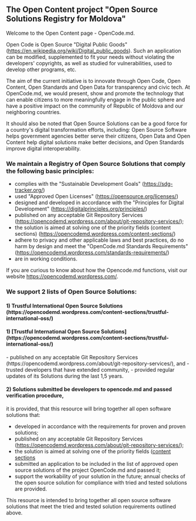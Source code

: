 <!--
**opencode-md/opencode-md** is a ✨ _special_ ✨ repository because its `README.md` (this file) appears on your GitHub profile.

Here are some ideas to get you started:

- 🔭 I’m currently working on ...
- 🌱 I’m currently learning ...
- 👯 I’m looking to collaborate on ...
- 🤔 I’m looking for help with ...
- 💬 Ask me about ...
- 📫 How to reach me: ...
- 😄 Pronouns: ...
- ⚡ Fun fact: ...
-->

<h2>The Open Content project "Open Source Solutions Registry for Moldova"</h2>
Welcome to the Open Content page - OpenCode.md.

Open Code is Open Source "Digital Public Goods" (https://en.wikipedia.org/wiki/Digital_public_goods). Such an application can be modified, supplemented to fit your needs without violating the developers' copyrights, as well as studied for vulnerabilities, used to develop other programs, etc.

The aim of the current initiative is to innovate through Open Code, Open Content, Open Standards and Open Data for transparency and civic tech. At OpenCode.md, we would present, show and promote the technology that can enable citizens to more meaningfully engage in the public sphere and have a positive impact on the community of Republic of Moldova and our neighboring countries.

It should also be noted that Open Source Solutions can be a good force for a country's digital transformation efforts, including: Open Source Software helps government agencies better serve their citizens, Open Data and Open Content help digital solutions make better decisions, and Open Standards improve digital interoperability.

<h3>We maintain a Registry of Open Source Solutions that comply the following basic principles:</h3>

- complies with the "Sustainable Development Goals" (https://sdg-tracker.org/)
- used "Approved Open Licenses" (https://opensource.org/licenses/)
- designed and developed in accordance with the "Principles for Digital Development" (https://digitalprinciples.org/principles/)
- published on any acceptable Git Repository Services (https://opencodemd.wordpress.com/about/git-repository-services/);
- the solution is aimed at solving one of the  priority fields (content sections) (https://opencodemd.wordpress.com/content-sections/)
- adhere to privacy and other applicable laws and best practices, do no harm by design and meet the "OpenCode.md Standards Requirements" (https://opencodemd.wordpress.com/standards-requirements/)
- are in working conditions.

If you are curious to know about how the Opencode.md functions, visit our website https://opencodemd.wordpress.com/.

<h3>We support 2 lists of Open Source Solutions:</h3>
<h4>1) Trustful International Open Source Solutions (https://opencodemd.wordpress.com/content-sections/trustful-international-oss/) </h4>
<h4>1) [Trustful International Open Source Solutions](https://opencodemd.wordpress.com/content-sections/trustful-international-oss/) </h4>
- published on any acceptable Git Repository Services (https://opencodemd.wordpress.com/about/git-repository-services/), and 
- trusted developers that have extended community, 
- provided regular updates of its Solutions during the last 1,5 years.

<h4>2)  Solutions submitted be developers to opencode.md and passed verification procedure,</h4>
it is provided, that this resource will bring together all open software solutions that:

- developed in accordance with the requirements for proven and proven solutions;
- published on any acceptable Git Repository Services (https://opencodemd.wordpress.com/about/git-repository-services/);
- the solution is aimed at solving one of the  priority fields ([content sections](https://opencodemd.wordpress.com/content-sections/)
- submitted an application to be included in the list of approved open source solutions of the project OpenCode.md and passed it;
- support the workability of your solution in the future; annual checks of the open source solution for compliance with tried and tested solutions are provided.

This resource is intended to bring together all open source software solutions that meet the tried and tested solution requirements outlined above.
